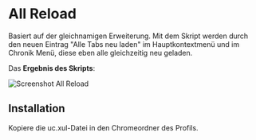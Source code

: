 # All Reload
Basiert auf der gleichnamigen Erweiterung. Mit dem Skript werden durch den neuen Eintrag "Alle Tabs neu laden" im Hauptkontextmenü und 
im Chronik Menü, diese eben alle gleichzeitig neu geladen.

Das **Ergebnis des Skripts**:

![Screenshot All Reload](https://github.com/ardiman/userChrome.js/raw/master/allreload/scr_allreload.png)

## Installation
Kopiere die uc.xul-Datei in den Chromeordner des Profils.


